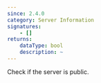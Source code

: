 ```yaml
---
since: 2.4.0
category: Server Information
signatures:
    - []
returns:
    dataType: bool
    description: ~
---
```


Check if the server is public.

